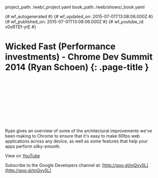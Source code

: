 project_path: /web/_project.yaml
book_path: /web/shows/_book.yaml

{# wf_autogenerated #}
{# wf_updated_on: 2015-07-01T13:08:06.000Z #}
{# wf_published_on: 2015-07-01T13:08:06.000Z #}
{# wf_youtube_id: v0xRTEf-ytE #}

# Wicked Fast (Performance investments) - Chrome Dev Summit 2014 (Ryan Schoen) {: .page-title }


<div class="video-wrapper">
  <iframe class="devsite-embedded-youtube-video" data-video-id="v0xRTEf-ytE"
          data-autohide="1" data-showinfo="0" frameborder="0" allowfullscreen>
  </iframe>
</div>

Ryan gives an overview of some of the architectural improvements we&#x27;ve been making to Chrome to ensure that it&#x27;s easy to make 60fps web applications across any device, as well as some features that help your apps perform silky-smooth.

View on [YouTube](https://youtu.be/v0xRTEf-ytE)

Subscribe to the Google Developers channel at: [http://goo.gl/mQyv5L](http://goo.gl/mQyv5L)
